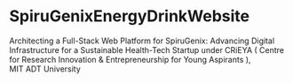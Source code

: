 # SpiruGenixEnergyDrinkWebsite
Architecting a Full-Stack Web Platform for SpiruGenix: Advancing Digital Infrastructure for a Sustainable Health-Tech Startup under CRiEYA ( Centre for Research Innovation &amp; Entrepreneurship for Young Aspirants ), MIT ADT University
